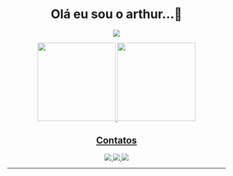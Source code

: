 <div align="center">

# Olá eu sou o arthur...👋
 ![](https://komarev.com/ghpvc/?username=arthurk88&color=blue&style=flat&label=Visitas+ao+perfil)
 
<!-- ![](https://github-profile-summary-cards.vercel.app/api/cards/profile-details?username=arthurk88&theme=monokai)-->
 <!--<buttom>Commit Detalhado</buttom>-->
</div>
<div align="center">
  <a href="https://github.com/arthurk88">
  <img height="180em" src="https://github-readme-stats.vercel.app/api?username=arthurk88&show_icons=true&theme=react&include_all_commits=true&count_private=true"/>
  <img height="180em" src="https://github-readme-stats.vercel.app/api/top-langs/?username=arthurk88&layout=compact&langs_count=7&theme=react"/>
</div>
  
  <div align="center">
	  <h2>Contatos</h2>
	<a href="https://www.facebook.com/arthur.santana.9250/"> 
		<img src="https://img.shields.io/badge/Facebook-1877F2?style=for-the-badge&logo=facebook&logoColor=white" />
	</a> 
	<a href="https://www.instagram.com/arthur_k88/"> 
		<img src="https://img.shields.io/badge/Instagram-E4405F?style=for-the-badge&logo=instagram&logoColor=white" />
	</a>     
	<a href="https://api.whatsapp.com/send?phone=75987027150"> 
		<img src="https://img.shields.io/badge/WhatsApp-25D366?style=for-the-badge&logo=whatsapp&logoColor=white" />
	</a>
  </div>
 <!-- <div align="center">
	  <h2>Trabalhos</h2>
	<a href=""> <img src="https://img.shields.io/badge/GitHub-100000?style=for-the-badge&logo=github&logoColor=white" /></a>
  </div>
  <div align="center">
	<h2>Outros projetos</h2>
	<a href=""> <img src="https://img.shields.io/badge/Discord-7289DA?style=for-the-badge&logo=discord&logoColor=white" /></a> 
	<a href=""> <img src="https://img.shields.io/badge/Blogger-FF5722?style=for-the-badge&logo=blogger&logoColor=white" /></a> 
	<a href=""> <img src="https://img.shields.io/badge/YouTube-FF0000?style=for-the-badge&logo=youtube&logoColor=white" /></a> 
	<a href=""> <img src="https://img.shields.io/badge/Twitch-9146FF?style=for-the-badge&logo=twitch&logoColor=white" /></a> 
  </div>-->
	<HR>
